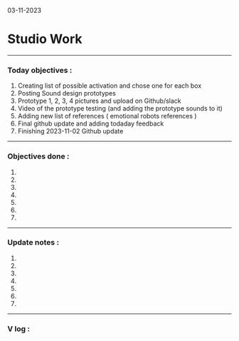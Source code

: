 03-11-2023
# Studio Work 

---

### Today objectives :
1. Creating list of possible activation and chose one for each box
2. Posting Sound design prototypes
3. Prototype 1, 2, 3, 4 pictures and upload on Github/slack
4. Video of the prototype testing (and adding the prototype sounds to it)
5. Adding new list of references ( emotional robots references )
6. Final github update and adding todaday feedback
7. Finishing 2023-11-02 Github update
---

### Objectives done : 

1. 

2. 

3. 

4. 

5. 

6. 

7. 

---

### Update notes : 

1. 

2. 

3. 

4. 

5. 

6. 

7. 

--- 

### V log :